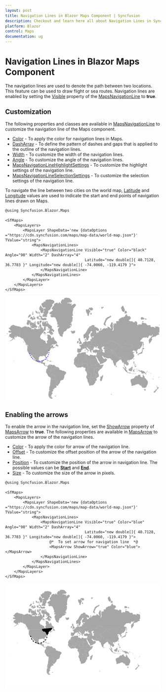 ```yaml
---
layout: post
title: Navigation Lines in Blazor Maps Component | Syncfusion
description: Checkout and learn here all about Navigation Lines in Syncfusion Blazor Maps component and much more.
platform: Blazor
control: Maps
documentation: ug
---
```


# Navigation Lines in Blazor Maps Component

The navigation lines are used to denote the path between two locations. This feature can be used to draw flight or sea routes. Navigation lines are enabled by setting the [Visible](https://help.syncfusion.com/cr/blazor/Syncfusion.Blazor.Maps.MapsNavigationLine.html#Syncfusion_Blazor_Maps_MapsNavigationLine_Visible) property of the [MapsNavigationLine](https://help.syncfusion.com/cr/blazor/Syncfusion.Blazor.Maps.MapsNavigationLine.html) to **true**.

## Customization

The following properties and classes are available in [MapsNavigationLine](https://help.syncfusion.com/cr/blazor/Syncfusion.Blazor.Maps.MapsNavigationLine.html) to customize the navigation line of the Maps component.

* [Color](https://help.syncfusion.com/cr/blazor/Syncfusion.Blazor.Maps.MapsNavigationLine.html#Syncfusion_Blazor_Maps_MapsNavigationLine_Color) - To apply the color for navigation lines in Maps.
* [DashArray](https://help.syncfusion.com/cr/blazor/Syncfusion.Blazor.Maps.MapsNavigationLine.html#Syncfusion_Blazor_Maps_MapsNavigationLine_DashArray) - To define the pattern of dashes and gaps that is applied to the outline of the navigation lines.
* [Width](https://help.syncfusion.com/cr/blazor/Syncfusion.Blazor.Maps.MapsNavigationLine.html#Syncfusion_Blazor_Maps_MapsNavigationLine_Width) - To customize the width of the navigation lines.
* [Angle](https://help.syncfusion.com/cr/blazor/Syncfusion.Blazor.Maps.MapsNavigationLine.html#Syncfusion_Blazor_Maps_MapsNavigationLine_Angle) - To customize the angle of the navigation lines.
* [MapsNavigationLineHighlightSettings](https://help.syncfusion.com/cr/blazor/Syncfusion.Blazor.Maps.MapsNavigationLineHighlightSettings.html) - To customize the highlight settings of the navigation line.
* [MapsNavigationLineSelectionSettings](https://help.syncfusion.com/cr/blazor/Syncfusion.Blazor.Maps.MapsNavigationLineSelectionSettings.html) - To customize the selection settings of the navigation line.

To navigate the line between two cities on the world map, [Latitude](https://help.syncfusion.com/cr/blazor/Syncfusion.Blazor.Maps.MapsNavigationLine.html#Syncfusion_Blazor_Maps_MapsNavigationLine_Latitude) and [Longitude](https://help.syncfusion.com/cr/blazor/Syncfusion.Blazor.Maps.MapsNavigationLine.html#Syncfusion_Blazor_Maps_MapsNavigationLine_Longitude) values are used to indicate the start and end points of navigation lines drawn on Maps.

```cshtml
@using Syncfusion.Blazor.Maps

<SfMaps>
    <MapsLayers>
        <MapsLayer ShapeData='new {dataOptions ="https://cdn.syncfusion.com/maps/map-data/world-map.json"}' TValue="string">
            <MapsNavigationLines>
                <MapsNavigationLine Visible="true" Color="black" Angle="90" Width="2" DashArray="4"
                                    Latitude="new double[]{ 40.7128, 36.7783 }" Longitude="new double[]{ -74.0060, -119.4179 }">
                </MapsNavigationLine>
            </MapsNavigationLines>
        </MapsLayer>
    </MapsLayers>
</SfMaps>
```

![Maps with navigation lines](./images/NavigationLine/Navigationline.png)

## Enabling the arrows

To enable the arrow in the navigation line, set the [ShowArrow](https://help.syncfusion.com/cr/blazor/Syncfusion.Blazor.Maps.MapsArrow.html#Syncfusion_Blazor_Maps_MapsArrow_ShowArrow) property of [MapsArrow](https://help.syncfusion.com/cr/blazor/Syncfusion.Blazor.Maps.MapsArrow.html) to **true**. The following properties are available in [MapsArrow](https://help.syncfusion.com/cr/blazor/Syncfusion.Blazor.Maps.MapsArrow.html) to customize the arrow of the navigation lines.

* [Color](https://help.syncfusion.com/cr/blazor/Syncfusion.Blazor.Maps.MapsArrow.html#Syncfusion_Blazor_Maps_MapsArrow_Color) - To apply the color for arrow of the navigation line.
* [Offset](https://help.syncfusion.com/cr/blazor/Syncfusion.Blazor.Maps.MapsArrow.html#Syncfusion_Blazor_Maps_MapsArrow_OffSet) - To customize the offset position of the arrow of the navigation line.
* [Position](https://help.syncfusion.com/cr/blazor/Syncfusion.Blazor.Maps.MapsArrow.html#Syncfusion_Blazor_Maps_MapsArrow_Position) - To customize the position of the arrow in navigation line. The possible values can be [**Start**](https://help.syncfusion.com/cr/blazor/Syncfusion.Blazor.Maps.ArrowPosition.html#Syncfusion_Blazor_Maps_ArrowPosition_Start) and [**End**](https://help.syncfusion.com/cr/blazor/Syncfusion.Blazor.Maps.ArrowPosition.html#Syncfusion_Blazor_Maps_ArrowPosition_End).
* [Size](https://help.syncfusion.com/cr/blazor/Syncfusion.Blazor.Maps.MapsArrow.html#Syncfusion_Blazor_Maps_MapsArrow_Size) - To customize the size of the arrow in pixels.

```cshtml
@using Syncfusion.Blazor.Maps

<SfMaps>
    <MapsLayers>
        <MapsLayer ShapeData='new {dataOptions ="https://cdn.syncfusion.com/maps/map-data/world-map.json"}' TValue="string">
            <MapsNavigationLines>
                <MapsNavigationLine Visible="true" Color="blue" Angle="90" Width="2" DashArray="4"
                                    Latitude="new double[]{ 40.7128, 36.7783 }" Longitude="new double[]{ -74.0060, -119.4179 }">
                    @*  To set arrow for navigation line  *@
                    <MapsArrow ShowArrow="true" Color="blue"></MapsArrow>
                </MapsNavigationLine>
            </MapsNavigationLines>
        </MapsLayer>
    </MapsLayers>
</SfMaps>
```

![Maps with navigation line arrow](./images/NavigationLine/arrow.PNG)
